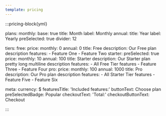 ```yaml
---
template: pricing
---
```


:::pricing-block{yml}

plans:
  monthly:
    base: true
    title: Month
    label: Monthly
  annual:
    title: Year
    label: Yearly
    preSelected: true
    divider: 12

tiers:
  free:
    price: 
      monthly: 0
      annual: 0
    title: Free
    description: Our Free plan description
    features:
      - Feature One
      - Feature Two
  starter:
    preSelected: true
    price: 
      monthly: 10
      annual: 100
    title: Starter
    description: Our Starter plan pretty long multiline description
    features:
      - All Free Tier features
      - Feature Three
      - Feature Four
  pro:
    price: 
      monthly: 100
      annual: 1000
    title: Pro
    description: Our Pro plan description
    features:
      - All Starter Tier features
      - Feature Five
      - Feature Six

meta: 
  currency: $
  featuresTitle: 'Included features:'
  buttonText: Choose plan
  preSelectedBadge: Popular
  checkoutText: 'Total:'
  checkoutButtonText: Checkout

:::
 
